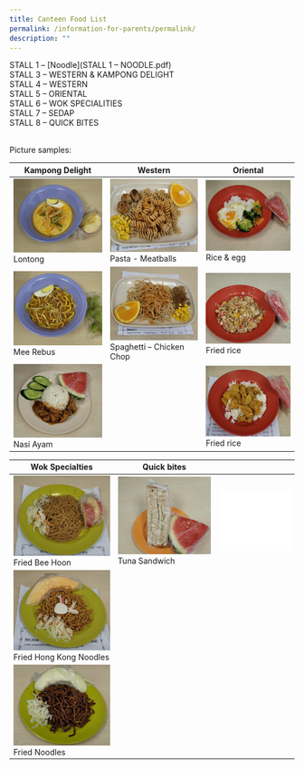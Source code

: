 ```yaml
---
title: Canteen Food List
permalink: /information-for-parents/permalink/
description: ""
---
```

STALL 1 – [Noodle](STALL 1 – NOODLE.pdf)</br>
STALL 3 – WESTERN & KAMPONG DELIGHT </br>
STALL 4 – WESTERN </br>
STALL 5 – ORIENTAL </br>
STALL 6 – WOK SPECIALITIES </br>
STALL 7 – SEDAP </br>
STALL 8 – QUICK BITES </br>
</br>

Picture samples:

| Kampong Delight | Western | Oriental |
| -------- | -------- | -------- |
| <img src="/images/CanteenFood/Lontong.jpg" alt=""></br>Lontong      |<img src="/images/CanteenFood/PastaMeatballs.jpg" alt=""></br>Pasta - Meatballs   |<img src="/images/CanteenFood/RiceEgg.jpg" alt=""></br>Rice & egg
| <img src="/images/CanteenFood/MeeRebus.jpg" alt=""></br>Mee Rebus      |<img src="/images/CanteenFood/SpaghettiChickenChop.jpg" alt=""></br>Spaghetti – Chicken Chop|<img src="/images/CanteenFood/FriedRice.jpg" alt=""></br>Fried rice
|<img src="/images/CanteenFood/NasiAyam.jpg" alt=""></br>Nasi Ayam||<img src="/images/CanteenFood/CurryRice.jpg" alt=""></br>Fried rice
</n>

| Wok Specialties | Quick bites ||
| -------- | -------- | -------- |
| <img src="/images/CanteenFood/FriedBeeHoon.jpg" alt=""></br>Fried Bee Hoon  | <img src="/images/CanteenFood/TunaSandwich.jpg" alt=""></br>Tuna Sandwich     |<img src="/images/CanteenFood/FoodFiller.jpg" alt=""></br>
|<img src="/images/CanteenFood/FriedHKNoodles.jpg" alt=""></br>Fried Hong Kong Noodles||
|<img src="/images/CanteenFood/FriedNoodles.jpg" alt=""></br>Fried Noodles||
